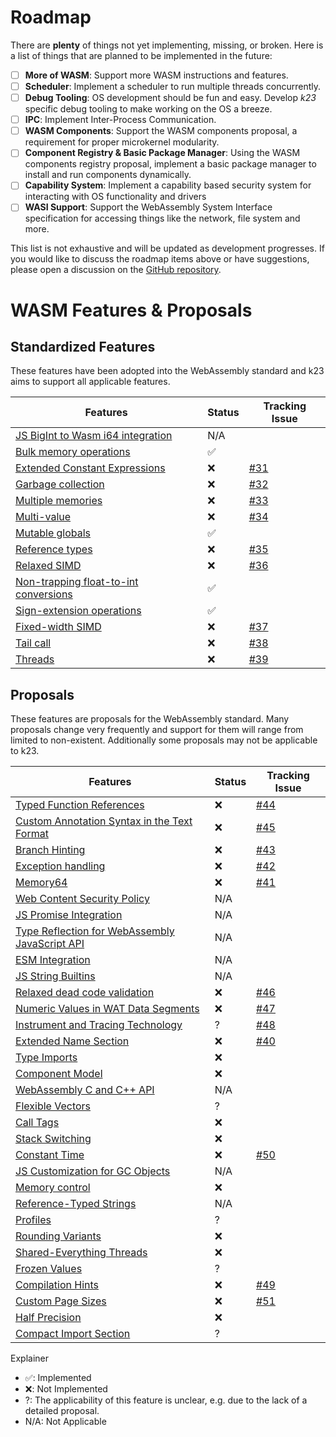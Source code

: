 # Roadmap

There are **plenty** of things not yet implementing, missing, or broken. Here is a list of things that are planned to be implemented in the future:

- [ ] **More of WASM**: Support more WASM instructions and features.
- [ ] **Scheduler**: Implement a scheduler to run multiple threads concurrently.
- [ ] **Debug Tooling**: OS development should be fun and easy. Develop *k23* specific debug tooling to make working on the OS a breeze.
- [ ] **IPC**: Implement Inter-Process Communication.
- [ ] **WASM Components**: Support the WASM components proposal, a requirement for proper microkernel modularity.
- [ ] **Component Registry & Basic Package Manager**: Using the WASM components registry proposal, implement a basic package manager to install and run components dynamically.
- [ ] **Capability System**: Implement a capability based security system for interacting with OS functionality and drivers
- [ ] **WASI Support**: Support the WebAssembly System Interface specification for accessing things like the network, file system and more.

This list is not exhaustive and will be updated as development progresses. If you would like to discuss the roadmap items above or have suggestions, please open a discussion on the [GitHub repository](https://github.com/JonasKruckenberg/k23).

# WASM Features & Proposals

## Standardized Features

These features have been adopted into the WebAssembly standard and k23 aims to support all applicable features.

| Features                                                         | Status | Tracking Issue                                           |
|------------------------------------------------------------------|--------|----------------------------------------------------------|
| [JS BigInt to Wasm i64 integration][bigint-to-i64]               | N/A    |                                                          |
| [Bulk memory operations][bulk-memory]                            | ✅     |                                                          |
| [Extended Constant Expressions][extended-const]                  | ❌      | [#31](https://github.com/JonasKruckenberg/k23/issues/31) |
| [Garbage collection][garbage_collection]                         | ❌      | [#32](https://github.com/JonasKruckenberg/k23/issues/33) |
| [Multiple memories][multi-memory]                                | ❌      | [#33](https://github.com/JonasKruckenberg/k23/issues/33) |
| [Multi-value][multi-value]                                       | ❌      | [#34](https://github.com/JonasKruckenberg/k23/issues/34) |
| [Mutable globals][mutable-global]                                | ✅     |                                                          |
| [Reference types][reference-types]                               | ❌      | [#35](https://github.com/JonasKruckenberg/k23/issues/35) |
| [Relaxed SIMD][relaxed-simd]                                     | ❌      | [#36](https://github.com/JonasKruckenberg/k23/issues/36) |
| [Non-trapping float-to-int conversions][saturating-float-to-int] | ✅     |                                                          |
| [Sign-extension operations][sign-extension]                      | ✅     |                                                          |
| [Fixed-width SIMD][simd]                                         | ❌      | [#37](https://github.com/JonasKruckenberg/k23/issues/37) |
| [Tail call][tail_call]                                           | ❌      | [#38](https://github.com/JonasKruckenberg/k23/issues/38) |
| [Threads][threads]                                               | ❌      | [#39](https://github.com/JonasKruckenberg/k23/issues/39) |

## Proposals

These features are proposals for the WebAssembly standard.
Many proposals change very frequently and support for them will range from limited to non-existent.
Additionally some proposals may not be applicable to k23.

| Features                                                         | Status | Tracking Issue                                           |
|------------------------------------------------------------------|--------|----------------------------------------------------------|
| [Typed Function References][function_references]                 | ❌      | [#44](https://github.com/JonasKruckenberg/k23/issues/44) |
| [Custom Annotation Syntax in the Text Format][annotations]       | ❌      | [#45](https://github.com/JonasKruckenberg/k23/issues/45) |
| [Branch Hinting][branch-hinting]                                 | ❌      | [#43](https://github.com/JonasKruckenberg/k23/issues/43) |
| [Exception handling][exception_handling]                         | ❌      | [#42](https://github.com/JonasKruckenberg/k23/issues/42) |
| [Memory64][memory64]                                             | ❌      | [#41](https://github.com/JonasKruckenberg/k23/issues/41) |
| [Web Content Security Policy][content-security-policy]           | N/A    |
| [JS Promise Integration][js-promise-integration]                 | N/A    |
| [Type Reflection for WebAssembly JavaScript API][js-types]       | N/A    |
| [ESM Integration][ecmascript_module_integration]                 | N/A    |
| [JS String Builtins][js-string-builtins]                         | N/A    |
| [Relaxed dead code validation][relaxed-dead-code-validation]     | ❌      | [#46](https://github.com/JonasKruckenberg/k23/issues/46) |
| [Numeric Values in WAT Data Segments][numeric-values-in-wat]     | ❌      | [#47](https://github.com/JonasKruckenberg/k23/issues/47) |
| [Instrument and Tracing Technology][instrument-tracing]          | ?      | [#48](https://github.com/JonasKruckenberg/k23/issues/48) |
| [Extended Name Section][extended-name-section]                   | ❌      | [#40](https://github.com/JonasKruckenberg/k23/issues/40) |
| [Type Imports][type-imports]                                     | ❌      |
| [Component Model][component-model]                               | ❌      |
| [WebAssembly C and C++ API][wasm_c_api]                          | N/A    |
| [Flexible Vectors][flexible-vectors]                             | ?      |
| [Call Tags][call-tags]                                           | ❌      |
| [Stack Switching][stack-switching]                               | ❌      |
| [Constant Time][constant-time]                                   | ❌      | [#50](https://github.com/JonasKruckenberg/k23/issues/50) |
| [JS Customization for GC Objects][gc-js-customization]           | N/A    |
| [Memory control][memory-control]                                 | ❌      |
| [Reference-Typed Strings][stringref]                             | N/A    |
| [Profiles][profiles]                                             | ?      |
| [Rounding Variants][rounding-mode-control]                       | ❌      |
| [Shared-Everything Threads][shared-everything-threads]           | ❌      |
| [Frozen Values][frozen-values]                                   | ?      |
| [Compilation Hints][compilation-hints]                           | ❌      | [#49](https://github.com/JonasKruckenberg/k23/issues/49) |
| [Custom Page Sizes][custom-page-sizes]                           | ❌      | [#51](https://github.com/JonasKruckenberg/k23/issues/51) |
| [Half Precision][half-precision]                                 | ❌      |
| [Compact Import Section][compact-import-section]                 | ?      |

Explainer
- ✅: Implemented
- ❌: Not Implemented
- ?: The applicability of this feature is unclear, e.g. due to the lack of a detailed proposal.
- N/A: Not Applicable

[bigint-to-i64]: https://github.com/WebAssembly/JS-BigInt-integration
[bulk-memory]: https://github.com/WebAssembly/bulk-memory-operations/blob/master/proposals/bulk-memory-operations/Overview.md
[multi-value]: https://github.com/WebAssembly/spec/blob/master/proposals/multi-value/Overview.md
[mutable-global]: https://github.com/WebAssembly/mutable-global/blob/master/proposals/mutable-global/Overview.md
[reference-types]: https://github.com/WebAssembly/reference-types/blob/master/proposals/reference-types/Overview.md
[saturating-float-to-int]: https://github.com/WebAssembly/spec/blob/master/proposals/nontrapping-float-to-int-conversion/Overview.md
[sign-extension]: https://github.com/WebAssembly/spec/blob/master/proposals/sign-extension-ops/Overview.md
[simd]: https://github.com/WebAssembly/simd/blob/master/proposals/simd/SIMD.md
[annotations]: https://github.com/WebAssembly/annotations
[ecmascript_module_integration]: https://github.com/WebAssembly/esm-integration
[exception_handling]: https://github.com/WebAssembly/exception-handling
[feature_detection]: https://github.com/WebAssembly/feature-detection
[function_references]: https://github.com/WebAssembly/function-references
[type-imports]: https://github.com/WebAssembly/proposal-type-imports
[garbage_collection]: https://github.com/WebAssembly/gc
[component-model]: https://github.com/WebAssembly/component-model
[multi-memory]: https://github.com/WebAssembly/multi-memory
[tail_call]: https://github.com/WebAssembly/tail-call
[threads]: https://github.com/webassembly/threads
[js-types]: https://github.com/WebAssembly/js-types
[wasm_c_api]: https://github.com/WebAssembly/wasm-c-api
[content-security-policy]: https://github.com/WebAssembly/content-security-policy
[webassembly_specification]: https://github.com/WebAssembly/spec
[extended-name-section]: https://github.com/WebAssembly/extended-name-section
[constant-time]: https://github.com/WebAssembly/constant-time
[memory64]: https://github.com/WebAssembly/memory64
[flexible-vectors]: https://github.com/WebAssembly/flexible-vectors
[numeric-values-in-wat]: https://github.com/WebAssembly/wat-numeric-values
[instrument-tracing]: https://github.com/WebAssembly/instrument-tracing
[call-tags]: https://github.com/WebAssembly/call-tags
[relaxed-dead-code-validation]: https://github.com/WebAssembly/relaxed-dead-code-validation
[branch-hinting]: https://github.com/WebAssembly/branch-hinting
[extended-const]: https://github.com/WebAssembly/extended-const
[relaxed-simd]: https://github.com/WebAssembly/relaxed-simd
[stack-switching]: https://github.com/WebAssembly/stack-switching
[js-promise-integration]: https://github.com/WebAssembly/js-promise-integration
[gc-js-customization]: https://github.com/WebAssembly/gc-js-customization
[memory-control]: https://github.com/WebAssembly/memory-control
[stringref]: https://github.com/WebAssembly/stringref
[profiles]: https://github.com/WebAssembly/profiles
[js-string-builtins]: https://github.com/WebAssembly/js-string-builtins
[rounding-mode-control]: https://github.com/WebAssembly/rounding-mode-control
[shared-everything-threads]: https://github.com/WebAssembly/shared-everything-threads
[frozen-values]: https://github.com/WebAssembly/frozen-values
[compilation-hints]: https://github.com/WebAssembly/compilation-hints
[custom-page-sizes]: https://github.com/WebAssembly/custom-page-sizes
[half-precision]: https://github.com/WebAssembly/half-precision
[compact-import-section]: https://github.com/WebAssembly/compact-import-section
